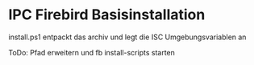 # IPC Firebird Basisinstallation
install.ps1 entpackt das archiv und legt die ISC Umgebungsvariablen an

ToDo: Pfad erweitern und fb install-scripts starten
